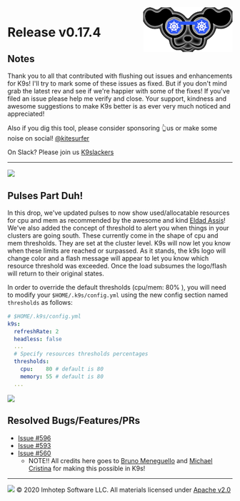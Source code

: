 <img src="https://raw.githubusercontent.com/derailed/k9s/master/assets/k9s_small.png" align="right" width="200" height="auto"/>

# Release v0.17.4

## Notes

Thank you to all that contributed with flushing out issues and enhancements for K9s! I'll try to mark some of these issues as fixed. But if you don't mind grab the latest rev and see if we're happier with some of the fixes! If you've filed an issue please help me verify and close. Your support, kindness and awesome suggestions to make K9s better is as ever very much noticed and appreciated!

Also if you dig this tool, please consider sponsoring 👆us or make some noise on social! [@kitesurfer](https://twitter.com/kitesurfer)

On Slack? Please join us [K9slackers](https://join.slack.com/t/k9sers/shared_invite/enQtOTA5MDEyNzI5MTU0LWQ1ZGI3MzliYzZhZWEyNzYxYzA3NjE0YTk1YmFmNzViZjIyNzhkZGI0MmJjYzhlNjdlMGJhYzE2ZGU1NjkyNTM)

---

<img src="https://raw.githubusercontent.com/derailed/k9s/master/assets/story/this_is_fine_300.png" align="center" width="500" height="auto"/>

## Pulses Part Duh!

In this drop, we've updated pulses to now show used/allocatable resources for cpu and mem as recommended by the awesome and kind [Eldad Assis](https://github.com/eldada)! We've also added the concept of threshold to alert you when things in your clusters are going south. These currently come in the shape of cpu and mem thresholds. They are set at the cluster level. K9s will now let you know when these limits are reached or surpassed. As it stands, the k9s logo will change color and a flash message will appear to let you know which resource threshold was exceeded. Once the load subsumes the logo/flash will return to their original states.

In order to override the default thresholds (cpu/mem: 80% ), you will need to modify your `$HOME/.k9s/config.yml` using the new config section named `thresholds` as follows:

```yaml
# $HOME/.k9s/config.yml
k9s:
  refreshRate: 2
  headless: false
  ...
  # Specify resources thresholds percentages
  thresholds:
    cpu:    80 # default is 80
    memory: 55 # default is 80
  ...
```

<img src="https://raw.githubusercontent.com/derailed/k9s/master/assets/story/pulses_tripped.png" align="center" width="500" height="auto"/>

## Resolved Bugs/Features/PRs

- [Issue #596](https://github.com/derailed/k9s/issues/596)
- [Issue #593](https://github.com/derailed/k9s/issues/593)
- [Issue #560](https://github.com/derailed/k9s/issues/560)
  - NOTE!! All credits here goes to [Bruno Meneguello](https://github.com/bkmeneguello) and [Michael Cristina](https://github.com/mcristina422) for making this possible in K9s!

---

<img src="https://raw.githubusercontent.com/derailed/k9s/master/assets/imhotep_logo.png" width="32" height="auto"/> © 2020 Imhotep Software LLC. All materials licensed under [Apache v2.0](http://www.apache.org/licenses/LICENSE-2.0)
